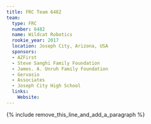```yaml
---
title: FRC Team 6482
team:
  type: FRC
  number: 6482
  name: Wildcat Robotics
  rookie_year: 2017
  location: Joseph City, Arizona, USA
  sponsors:
  - AZFirst
  - Steve Sanghi Family Foundation
  - James. A. Unruh Family Foundation
  - Gervasio
  - Associates
  - Joseph City High School
  links:
    Website:
---
```


{% include remove_this_line_and_add_a_paragraph %}